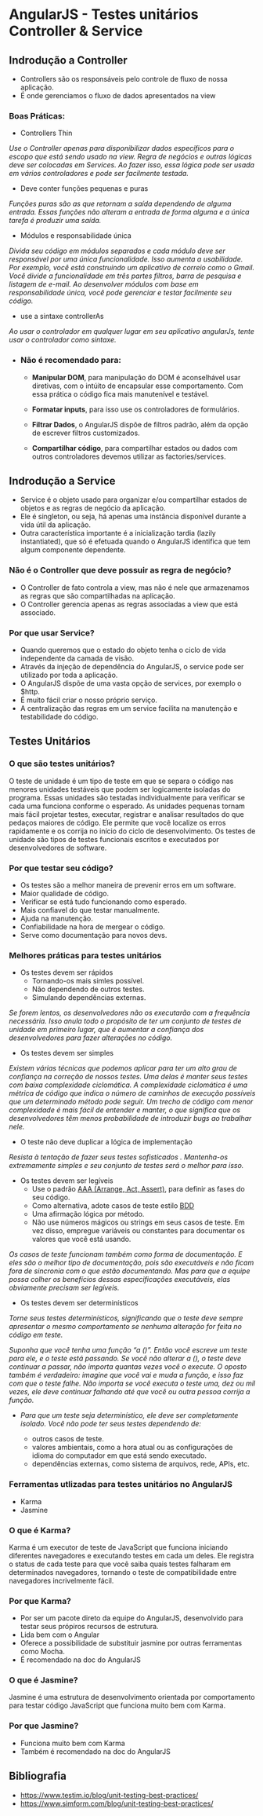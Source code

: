 # AngularJS - Testes unitários Controller & Service

## Indrodução a Controller

- Controllers são os responsáveis pelo controle de fluxo de nossa aplicação.
- É onde gerenciamos o fluxo de dados apresentados na view

### Boas Práticas:

- Controllers Thin

_Use o Controller apenas para disponibilizar dados específicos para o escopo que está sendo usado na view. Regra de negócios e outras lógicas deve ser colocadas em Services. Ao fazer isso, essa lógica pode ser usada em vários controladores e pode ser facilmente testada._

- Deve conter funções pequenas e puras

_Funções puras são as que retornam a saída dependendo de alguma entrada. Essas funções não alteram a entrada de forma alguma e a única tarefa é produzir uma saída._

- Módulos e responsabilidade única

_Divida seu código em módulos separados e cada módulo deve ser responsável por uma única funcionalidade. Isso aumenta a usabilidade. Por exemplo, você está construindo um aplicativo de correio como o Gmail. Você divide a funcionalidade em três partes filtros, barra de pesquisa e listagem de e-mail. Ao desenvolver módulos com base em responsabilidade única, você pode gerenciar e testar facilmente seu código._

- use a sintaxe controllerAs

_Ao usar o controlador em qualquer lugar em seu aplicativo angularJs, tente usar o controlador como sintaxe._

- ### Não é recomendado para:

  * **Manipular DOM**, para manipulação do DOM é aconselhável usar diretivas, com o intúito de encapsular esse comportamento. Com essa prática o código fica mais manutenível e testável.

  * **Formatar inputs**, para isso use os controladores de formulários.

  * **Filtrar Dados**, o AngularJS dispõe de filtros padrão, além da opção de escrever filtros customizados.

  * **Compartilhar código**, para compartilhar estados ou dados com outros controladores devemos utilizar as factories/services.

## Indrodução a Service

- Service é o objeto usado para organizar e/ou compartilhar estados de objetos e as regras de negócio da aplicação.
- Ele é singleton, ou seja, há apenas uma instância disponível durante a vida útil da aplicação.
- Outra característica importante é a inicialização tardia (lazily instantiated), que só é efetuada quando o AngularJS identifica que tem algum componente dependente.

### Não é o Controller que deve possuir as regra de negócio?

- O Controller de fato controla a view, mas não é nele que armazenamos as regras que são compartilhadas na aplicação.
- O Controller gerencia apenas as regras associadas a view que está associado.

### Por que usar Service?
- Quando queremos que o estado do objeto tenha o ciclo de vida independente da camada de visão.
- Através da injeção de dependência do AngularJS, o service pode ser utilizado por toda a aplicação.
- O AngularJS dispõe de uma vasta opção de services, por exemplo o $http.
- É muito fácil criar o nosso próprio serviço.
- A centralização das regras em um service facilita na manutenção e testabilidade do código.

## Testes Unitários

### O que são testes unitários?

O teste de unidade é um tipo de teste em que se separa o código nas menores unidades testáveis que podem ser logicamente isoladas do programa. Essas unidades são testadas individualmente para verificar se cada uma funciona conforme o esperado. As unidades pequenas tornam mais fácil projetar testes, executar, registrar e analisar resultados do que pedaços maiores de código. Ele permite que você localize os erros rapidamente e os corrija no início do ciclo de desenvolvimento. Os testes de unidade são tipos de testes funcionais escritos e executados por desenvolvedores de software.

### Por que testar seu código?

- Os testes são a melhor maneira de prevenir erros em um software.
- Maior qualidade de código.
- Verificar se está tudo funcionando como esperado.
- Mais confiavel do que testar manualmente.
- Ajuda na manutenção.
- Confiabilidade na hora de mergear o código.
- Serve como documentação para novos devs.

### Melhores práticas para testes unitários

- Os testes devem ser rápidos
  * Tornando-os mais simles possível.
  * Não dependendo de outros testes.
  * Simulando dependências externas.

_Se forem lentos, os desenvolvedores não os executarão com a frequência necessária. Isso anula todo o propósito de ter um conjunto de testes de unidade em primeiro lugar, que é aumentar a confiança dos desenvolvedores para fazer alterações no código._

- Os testes devem ser simples

_Existem várias técnicas que podemos aplicar para ter um alto grau de confiança na correção de nossos testes. Uma delas é manter seus testes com baixa complexidade ciclomática. A complexidade ciclomática é uma métrica de código que indica o número de caminhos de execução possíveis que um determinado método pode seguir. Um trecho de código com menor complexidade é mais fácil de entender e manter, o que significa que os desenvolvedores têm menos probabilidade de introduzir bugs ao trabalhar nele._

- O teste não deve duplicar a lógica de implementação

_Resista à tentação de fazer seus testes sofisticados . Mantenha-os extremamente simples e seu conjunto de testes será o melhor para isso._

- Os testes devem ser legíveis
  * Use o padrão [AAA (Arrange, Act, Assert)](https://medium.com/@pjbgf/title-testing-code-ocd-and-the-aaa-pattern-df453975ab80), para definir as fases do seu código.
  * Como alternativa, adote casos de teste estilo [BDD](https://www.testim.io/blog/cucumber-js-for-bdd-an-introductory-tutorial-with-examples/)
  * Uma afirmação lógica por método.
  * Não use números mágicos ou strings em seus casos de teste. Em vez disso, empregue variáveis ou constantes para documentar os valores que você está usando.

_Os casos de teste funcionam também como forma de documentação. E eles são o melhor tipo de documentação, pois são executáveis e não ficam fora de sincronia com o que estão documentando. Mas para que a equipe possa colher os benefícios dessas especificações executáveis, elas obviamente precisam ser legíveis._

- Os testes devem ser determinísticos

_Torne seus testes determinísticos, significando que o teste deve sempre apresentar o mesmo comportamento se nenhuma alteração for feita no código em teste._

_Suponha que você tenha uma função “a ()”. Então você escreve um teste para ele, e o teste está passando. Se você não alterar a (), o teste deve continuar a passar, não importa quantas vezes você o execute. O oposto também é verdadeiro: imagine que você vai e muda a função, e isso faz com que o teste falhe. Não importa se você executa o teste uma, dez ou mil vezes, ele deve continuar falhando até que você ou outra pessoa corrija a função._

- _Para que um teste seja determinístico, ele deve ser completamente isolado. Você não pode ter seus testes dependendo de:_

  * outros casos de teste.
  * valores ambientais, como a hora atual ou as configurações de idioma do computador em que está sendo executado.
  * dependências externas, como sistema de arquivos, rede, APIs, etc.

### Ferramentas utlizadas para testes unitários no AngularJS

- Karma
- Jasmine

### O que é Karma?

Karma  é um executor de teste de JavaScript que funciona iniciando diferentes navegadores e executando testes em cada um deles. Ele registra o status de cada teste para que você saiba quais testes falharam em determinados navegadores, tornando o teste de compatibilidade entre navegadores incrivelmente fácil.

### Por que Karma?

- Por ser um pacote direto da equipe do AngularJS, desenvolvido para testar seus própiros recursos de estrutura.
- Lida bem com o Angular
- Oferece a possibilidade de substituir jasmine por outras ferramentas como Mocha.
- É recomendado na doc do AngularJS

### O que é Jasmine?

Jasmine é uma estrutura de desenvolvimento orientada por comportamento para testar código JavaScript que funciona muito bem com Karma.

### Por que Jasmine?

- Funciona muito bem com Karma
- Também é recomendado na doc do AngularJS

## Bibliografia

- https://www.testim.io/blog/unit-testing-best-practices/
- https://www.simform.com/blog/unit-testing-best-practices/